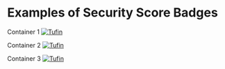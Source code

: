 # Examples of Security Score Badges


Container 1 [![Tufin](https://securecloud.tufin.io/api/generic-bank/retail/badges/security-score?image=k8s.gcr.io/event-exporter:05&amp;token=6440d59a-97a9-47c8-92a-20963fc47b11)](https://securecloud.tufin.io/ui/#/generic-bank/retail/grid/scans?image=k8s.gcr.io/event-exporter:05)

Container 2 [![Tufin](https://securecloud.tufin.io/api/generic-bank/retail/badges/security-score?image=tufinim/postgres:cia-latest&token=46996438-6a77-4f9b-86cc-8a5308ff8966)](https://securecloud.tufin.io/ui/#/generic-bank/retail/grid/scans?image=tufinim/postgres)

Container 3 [![Tufin](https://securecloud.tufin.io/api/generic-bank/retail/badges/security-score?image=tufinim/generic-bank-indexer:cia-latest&token=46996438-6a77-4f9b-86cc-8a5308ff8966)](https://securecloud.tufin.io/ui/#/generic-bank/retail/grid/scans?image=tufinim/generic-bank-indexer)
